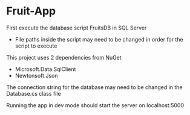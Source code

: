 # Fruit-App

First execute the database script FruitsDB in SQL Server
  - File paths inside the script may need to be changed in order for the script to execute

This project uses 2 dependencies from NuGet
  - Microsoft.Data.SqlClient
  - Newtonsoft.Json

The connection string for the database may need to be changed in the Database.cs class file

Running the app in dev mode should start the server on localhost:5000

